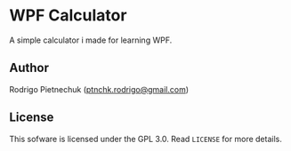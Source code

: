 # WPF Calculator
A simple calculator i made for learning WPF.

## Author
Rodrigo Pietnechuk (ptnchk.rodrigo@gmail.com)

## License
This sofware is licensed under the GPL 3.0. Read `LICENSE` for more details.